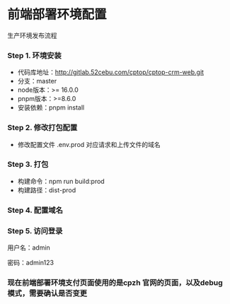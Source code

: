 # 前端部署环境配置
生产环境发布流程

### Step 1. 环境安装
* 代码库地址：http://gitlab.52cebu.com/cptop/cptop-crm-web.git
* 分支：master
* node版本：>= 16.0.0
* pnpm版本：>=8.6.0
* 安装依赖：pnpm install

### Step 2. 修改打包配置
* 修改配置文件 .env.prod 对应请求和上传文件的域名

### Step 3. 打包
* 构建命令：npm run build:prod
* 构建路径：dist-prod

### Step 4. 配置域名

### Step 5. 访问登录 
用户名：admin

密码：admin123

### 现在前端部署环境支付页面使用的是cpzh 官网的页面，以及debug 模式，需要确认是否变更